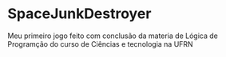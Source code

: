 # SpaceJunkDestroyer
 Meu primeiro jogo feito com conclusão da materia de Lógica de Programção do curso de Ciências e tecnologia na UFRN
